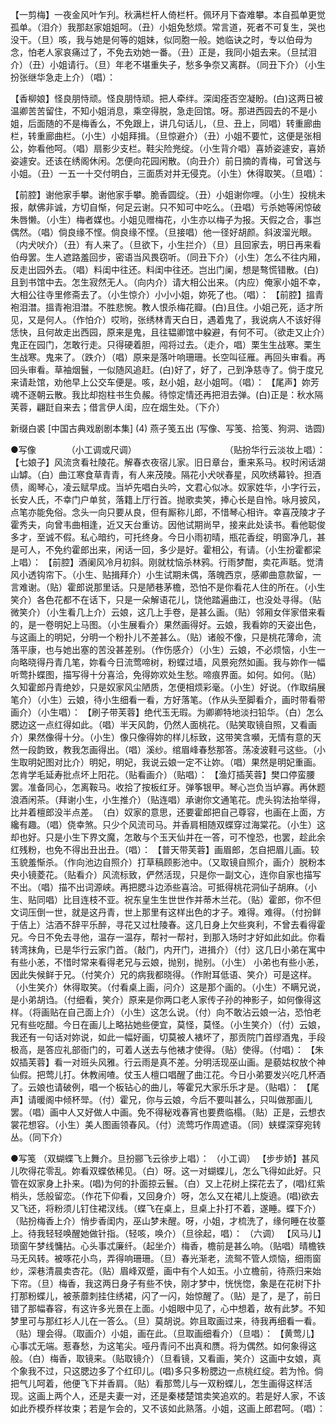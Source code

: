 <!-- { "loadSidebar": true } -->
【一剪梅】一夜金风叶乍刋。秋满栏杆人倚栏杆。佩环月下杳难攀。本自孤单更觉孤单。（泪介）我那赵家姐姐呵。（丑）小姐免愁烦。常言道，死者不可复生，哭也没干。（旦）咳，我与她是何等的姐妹，似同胞一般。她临诀之时，专以伯母为念，怕老人家哀痛过了，不免去劝她一番。（丑）正是，我同小姐去来。（旦拭泪介）（丑）小姐请行。（旦）年老不堪重失子，愁多争奈又离群。（同丑下介）（小生扮张继华急走上介）（唱）： 

【香柳娘】怪良朋恃顽。怪良朋恃顽。把人牵绊。深闺痊否空凝盼。(白)这两日被温卿苦苦留住，不知小姐消息，乘空得脱，急走回馆。呀。那进西园去的不是小姐，后面随的不是梅香么，不免跟上，讲几句话儿，（旦、丑上，同唱）转重廊曲栏，转重廊曲栏。（小生）小姐拜揖。（旦惊避介）（丑）小姐不要忙，这便是张相公，妳看他呵。（唱）扇影少支栏。鞋尖险兠绽。（小生背介唱）喜娇姿遽安，喜娇姿遽安。还该在绣阁休闲。怎便向花园闲散。（向丑介）前日摘的青梅，可曾送与小姐。（丑）一五一十交付明白，三面质对并无侵克。（小生）休得取笑。（旦唱）： 

【前腔】谢他家手攀。谢他家手攀。脆香圆绽。（丑）小姐谢你哩。（小生）投桃未报，献佛非诚，方切自惭，何足云谢。只不知可中吃么。（丑唱）亏杀她等闲惊破朱唇懒。（小生）梅者媒也。小姐见赠梅花，小生亦以梅子为报。天假之合，事岂偶然。（唱）倘良缘不悭。倘良缘不悭。（旦接唱）他一径好胡颜。斜波溜光眼。（内犬吠介）（丑）有人来了。（旦欲下，小生拦介）（旦）且回家去，明日再来看伯母罢。生人遮路羞回步，密语当风畏窃听。（同丑下介）（小生）怎么不往内厢，反走出园外去。（唱）料闺中往还。料闺中往还。岂出门阑，想是骜慌错散。(白)且到书馆中去。怎生寂然无人。（向内介）请大相公出来。（内应）俺家小姐不幸，大相公往寺里修斋去了。（小生惊介）小小小姐，妳死了也。（唱）： 
【前腔】搵青袍泪澘。搵青袍泪澘。不胜悲惋。教人恨杀梅花瓣。(白)且住。小姐己死，适才所见，又是何人。（作怕介）哎哟，张绣林青天白日，遇着鬼了，我说病人不该好得恁快，且何故走出西园，原来是鬼，且往韫卿馆中躱避，有何不可。（欲走又止介）鬼正在园门，怎敢行走。只得硬着胆，闯将过去。（走介，唱）栗生生战寒。栗生生战寒。鬼来了。（跌介）（唱）原来是落叶响珊珊。长空叫征雁。再回头审看。再回头审看。草袖烟鬟，一似随风追赶。(白)好了，好了，己到净慈寺了。倘于度兄来请赴馆，劝他早上公交车便是。咳，赵小姐，赵小姐呵。（唱）： 
【尾声】妳芳魂不逐朝云散。我比却抱柱书生负赧。待惊定情还再把泪去弹。(白)正是：秋水隔芙蓉，翩跹自来去；借言伊人闺，应在烟生处。（下介） 

新缀白裘 [中国古典戏剧剧本集] (4) 燕子笺五出 (写像、写笺、拾笺、狗洞、诰圆) 

●写像　　　　（小工调或尺调）　 
　　　　　　　　　 
（贴扮华行云淡妆上唱）： 
【七娘子】风流贪看社陵花。解春衣夜宿儿家。旧日章台，重来系马。权时闲话湖山罅。（白）曲江寒食草青青，有人来茂陵。隔花小犬吠春星，风吹绣幕铃。担酒债，阁琴心，凌云赋早成。当垆先唱白头吟，文君心似冰。奴家姓华，小字行云，长安人氏，不幸门户单贫，落籍上厅行首。抛歌卖笑，捧心长是自怜。咏月披风，点笔亦能免俗。念头一向只要从良，但有厮称儿郎，不惜琴心相许。幸喜茂陵才子霍秀夫，向曾韦曲相逢，近又天台重访。因他试期尚早，接来此处读书。看他聪俊多才，至诚不假。私心暗约，可托终身。今日小雨初晴，瓶花香绽，明窗净几，甚是可人，不免约霍郎出来，闲话一回，多少是好。霍相公，有请。（小生扮霍都梁上唱）： 
【前腔】酒阑风冷月初斜。刚就枕恼杀林鸦。行雨梦酣，卖花声聒。觉清风小透钩帘下。（小生、贴揖拜介）小生试期未偶，落魄西京，感卿曲意款留，一言难谢。（贴）霍郎说那里话。只是陋巷茅檐，恐怕不是你看花人住的所在。（小生笑介）各色花都不在话下，只是一朵解语花儿，饶他踏遍曲江，也没处寻得。（贴微笑介）（小生看几上介）云娘，这几上手卷，是甚么画。（贴）邻厢女伴家借来看的，是一卷明妃上马图。（小生展看介）果然画得好。云娘，我看妳的天姿出色，与这画上的明妃，分明一个粉扑儿不差甚么。（贴）诸般不像，只是桃花薄命，流落平康，也与她出塞的苦没甚差别。（作伤感介）（小生）云娘，不必烦恼，小生一向略晓得丹青几笔，妳看今日流莺啼树，粉蝶过墙，风景宛然如画。我与妳作一幅听莺扑蝶图，描写得十分喜洽，免得妳欢处生愁。啼痕界面。如何。如何。（贴）久知霍郎丹青绝妙，只是奴家风尘陋质，怎便相烦彩毫。（小生）好说。（作取绢展笔介）（小生）云娘，待小生细看一看，方好落笔。（作从头至脚看介，画时带看带画介）（小生唱）： 
【刷子带芙蓉】绝代玉无瑕。为卿卿特地淡扫铅华。（白）怎么腮边这一点红得如此。（唱）半天风韵，仍然人面桃花。（贴笑取镜自照，又看画介）果然像得十分。（小生）像只像得妳的样儿标致，这带笑含嚬，无情有意的天然一段韵致，教我怎画得出。（唱）溪纱。绾眉峰春愁那答。荡凌波鞋弓这些。（小生取明妃图对比介）明妃，明妃，我说云娘一定不让妳。（唱）果然是明妃重画。怎肯学毛延寿批点坏上阳花。（贴看画介）（贴唱）： 
【渔灯插芙蓉】樊口停蛮腰罢。准备同心，怎离鞍马。收拾了按板红牙。弹筝银甲。琴心岂负当垆寡。再休题浪酒闲茶。（拜谢小生，小生推介）（贴连唱）承谢你文通笔花。虎头钩法抬举得，比并着檀郎没半点差。　（白）奴家的意思，还要霍郎把自己尊容，也画在上面，方纔有趣。（唱）侥幸煞。只少个风流司马。并香肩相随双蝶穿过海棠花。（小生）这却也好。只是小生下界文魔，怎敢与个玉天仙并在一答，可不惶恐，也罢，趁此余红残粉，也免不得出丑出丑。（唱）： 
【普天带芙蓉】画眉郎，怎自把眉儿画。较玉貌羞惭杀。（作向池边自照介）打草稿顾影池中。（又取镜自照介，画介）脱粉本央小镜菱花。（贴看介）风流标致，俨然活现，只是你一副文心，连你自家也描写不出。（唱）描不出词源峡。再把腮斗边添些喜洽。可抵得桃花洞仙子胡麻。（小生、贴同唱）比目连枝不亚。祝东皇生生世世作并蒂木兰花。（贴）霍郎，你不但文词压倒一世，就是这丹青，世上那里有这样出色的才子。难得。难得。（付扮鲜于佶上）沽酒不辞平乐醉，寻花又过杜陵春。这几日身上欠些爽利，不曾去看得霍兄。今日不免去寻他，温存一温存，帮衬一帮衬，到那入场时才好如此如此。你看转湾抹角，已是华行云家门首。（敲门，内开门，进揖介）（付）这几日小弟在寓中有些小恙，不惜时常来看得老兄与云娘，抛别，抛别。（小生） 
小弟也有些小恙，因此失候鲜于兄。（付笑介）兄的病我都晓得。（作附耳低语、笑介）可是这样。（小生笑介）休得取笑。（付看桌上画，问介）这是那个画的。（小生）不瞒兄说，是小弟胡诌。（付细看，笑介）原来是你两口老人家传子孙的神影子，如何像得这样。（将画贴在自己面上介）（小生）这怎么说。（付）向不敢沾云娘一沾，恐怕老兄有些吃醋。今日在画儿上略拈她些便宜，莫怪，莫怪。（小生笑介）（付）云娘，我还有一句话对妳说，如此一幅好画，切莫被人裱坏了，那贡院门首缪酒鬼，手段极高，是答应礼部衙门的，可着人送去与他裱才使得。（贴）使得。（付唱）： 
【朱奴插芙蓉】看一对班头风雅。行云雨是真不差。分明活现巫山画。是藐姑权放个神仙假。把莺儿打。休教闹喳。仗玉人檀口唱醒了曲江花。今日小弟要发兴吃几杯酒了。云娘也请破例，唱一个板钻心的曲儿，等霍兄大家乐乐才是。（贴唱）： 
【尾声】请暖阁中倾杯斝。（付）霍兄，你与云娘，今后不要叫甚么，只叫做那画儿罢。（唱）画中人又好做人中画。免不得秘戏春宵也要费临榻。（贴）正是，云想衣裳花想容。（小生）美人图画领春风。（付）流莺巧作周遮语。（同）蛱蝶深穿宛转丛。（同下介） 

●写笺 
（双蝴蝶飞上舞介。旦扮郦飞云徐步上唱）： 
（小工调） 
【步步娇】甚风儿吹得花零乱。妳看双蝶依稀见。（白）呀。这一对蝴蝶儿，怎么飞得如此好。只管在奴家身上扑来。(唱)为何的扑面掠云鬟。（白）又上花树上探花去了，(唱)红紫梢头，恁般留恋。（作花下仰看，又回身介）呀，怎么又在裙儿上旋遶。(唱)欲去又飞还，将粉须儿钉住裙汊线。（蝶飞在桌上，旦桌上扑打不着，遂睡。蝶下介）（贴扮梅香上介）悄步香闺内，巫山梦未醒。呀，小姐，才梳洗了，缘何睡在妆薹上。待我轻轻唤醒她做针指。（轻咳，唤介）（旦徐起，唱）： 
（六调） 
【风马儿】琐窗午梦线慵拈。心头事忒廉纤。（起坐介）梅香，檐前是甚么响。（贴唱）晴檐铁马无风转。被啄花小鸟，弄得响珊珊。（旦）春光渐老，流鸳不管人烦恼，细雨窗纱，深巷清晨卖杏花。（贴）眉峰双蹙，画中有个人如玉。小立檐前，待燕归来始下帘。（旦）梅香，我这两日身子有些不快，刚才梦中，恍恍惚，象是在花树下扑打那粉蝶儿，被荼蘼刺挂住绣裙，闪了一闪，始惊醒了。（贴）是了，是了，前日错了那幅春容，有这许多光景在上面。小姐眼中见了，心中想着，故有此梦。不知梦里可与那红衫人儿在一答么。（旦）莫胡说。妳且取画过来，待我再细看一看。（贴）理会得。（取画介）小姐，画在此。（旦取画细看介）（旦唱）： 
【黄莺儿】心事忒无端。惹春愁，为这笔尖。哑丹青问不出真和赝。将为偶然。如何象得这般。（白）梅香，取镜来。（贴取镜介）（旦看镜，又看画，笑介）这画中女娘，真个象我不过，只这腮边多了个红印儿。(唱)多只多粉腮边一点桃红绽。若为怜。倘把气儿呵着，他便飞下并香肩。（贴）看那莺儿与一双粉蝶儿，怎生画得这样活现。这画上两个人，还是夫妻一对，还是秦楼楚馆卖笑追欢的。若是好人家，不该如此乔模乔样妆束；若是乍会的，又不该如此熟落。小姐，这画上郎君呵。（唱）： 
